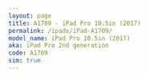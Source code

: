 ```yaml
---
layout: page
title: A1709 - iPad Pro 10.5in (2017)
permalink: /ipads/iPad-A1709/
model_name: iPad Pro 10.5in (2017)
aka: iPad Pro 2nd generation
code: A1709
sim: true
---
```

